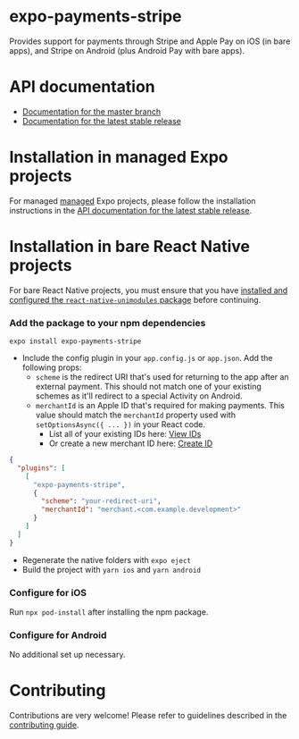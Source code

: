 # expo-payments-stripe

Provides support for payments through Stripe and Apple Pay on iOS (in bare apps), and Stripe on Android (plus Android Pay with bare apps).

# API documentation

- [Documentation for the master branch](https://github.com/expo/expo/blob/master/docs/pages/versions/unversioned/sdk/payments.md)
- [Documentation for the latest stable release](https://docs.expo.io/versions/latest/sdk/payments/)

# Installation in managed Expo projects

For managed [managed](https://docs.expo.io/versions/latest/introduction/managed-vs-bare/) Expo projects, please follow the installation instructions in the [API documentation for the latest stable release](https://docs.expo.io/versions/latest/sdk/payments/).

# Installation in bare React Native projects

For bare React Native projects, you must ensure that you have [installed and configured the `react-native-unimodules` package](https://github.com/expo/expo/tree/master/packages/react-native-unimodules) before continuing.

### Add the package to your npm dependencies

```
expo install expo-payments-stripe
```

- Include the config plugin in your `app.config.js` or `app.json`. Add the following props:
  - `scheme` is the redirect URI that's used for returning to the app after an external payment. This should not match one of your existing schemes as it'll redirect to a special Activity on Android.
  - `merchantId` is an Apple ID that's required for making payments. This value should match the `merchantId` property used with `setOptionsAsync({ ... })` in your React code.
    - List all of your existing IDs here: [View IDs](https://developer.apple.com/account/resources/identifiers/list/merchant)
    - Or create a new merchant ID here: [Create ID](https://developer.apple.com/account/resources/identifiers/add/merchant)

```json
{
  "plugins": [
    [
      "expo-payments-stripe",
      {
        "scheme": "your-redirect-uri",
        "merchantId": "merchant.<com.example.development>"
      }
    ]
  ]
}
```

- Regenerate the native folders with `expo eject`
- Build the project with `yarn ios` and `yarn android`

### Configure for iOS

Run `npx pod-install` after installing the npm package.

### Configure for Android

No additional set up necessary.

# Contributing

Contributions are very welcome! Please refer to guidelines described in the [contributing guide](https://github.com/expo/expo#contributing).
